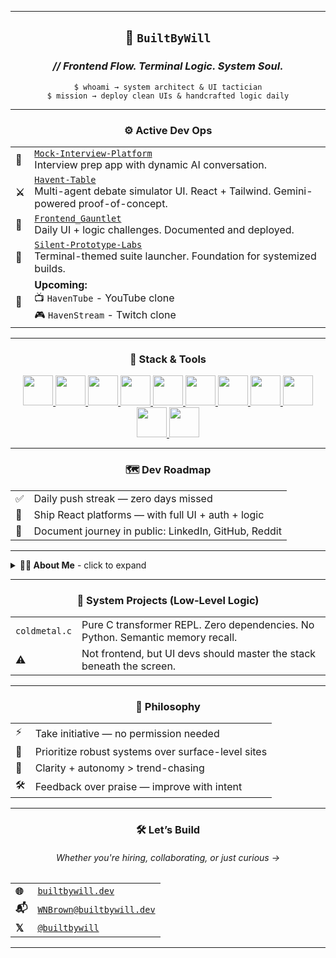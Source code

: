<hr/>

<div align="center">

<h2>🧠 <code>BuiltByWill</code></h2>
<h3><em>// Frontend Flow. Terminal Logic. System Soul.</em></h3>
<p>
<code>$ whoami → system architect & UI tactician</code><br/>
<code>$ mission → deploy clean UIs & handcrafted logic daily</code>
</p>

</div>

<hr/>

<div align="center">
<h3 align="center">⚙️ Active Dev Ops</h3>
  <table>
    <tr>
      <td><strong>💼</strong></td>
      <td><a href="https://github.com/builtbywilldev/haven-interview"><code>Mock-Interview-Platform</code></a><br/>Interview prep app with dynamic AI conversation.</td>
    </tr>
    <tr>
      <td><strong>⚔️</strong></td>
      <td><a href="https://github.com/builtbywilldev/haven-table"><code>Havent-Table</code></a><br/>Multi-agent debate simulator UI. React + Tailwind. Gemini-powered proof-of-concept.</td>
    </tr>
    <tr>
      <td><strong>🧪</strong></td>
      <td><a href="https://github.com/builtbywilldev/frontend__Gauntlet"><code>Frontend_Gauntlet</code></a><br/>Daily UI + logic challenges. Documented and deployed.</td>
    </tr>
    <tr>
      <td><strong>🧵</strong></td>
      <td><a href="https://github.com/builtbywilldev/silent-prototype"><code>Silent-Prototype-Labs</code></a><br/>Terminal-themed suite launcher. Foundation for systemized builds.</td>
    </tr>
    <tr>
      <td><strong>🔮</strong></td>
      <td>
        <strong>Upcoming:</strong><br/>
        📺 <code>HavenTube</code> - YouTube clone<br/>
        🎮 <code>HavenStream</code> - Twitch clone
      </td>
    </tr>
  </table>

</div>

<hr/>


<div align="center">
<h3 align="center">🧰 Stack & Tools</h3>
  <a href="https://developer.mozilla.org/en-US/docs/Web/HTML" title="HTML5">
    <img src="https://skillicons.dev/icons?i=html" height="48" />
  </a>
  <a href="https://developer.mozilla.org/en-US/docs/Web/CSS" target="_blank" title="CSS3">
    <img src="https://skillicons.dev/icons?i=css" height="48" />
  </a>
  <a href="https://developer.mozilla.org/en-US/docs/Web/JavaScript" target="_blank" title="JavaScript">
    <img src="https://skillicons.dev/icons?i=js" height="48" />
  </a>
  <a href="https://react.dev/" title="React.js">
    <img src="https://skillicons.dev/icons?i=react" target="_blank" height="48" />
  </a>
  <a href="https://nextjs.org/" title="Next.js">
    <img src="https://skillicons.dev/icons?i=nextjs" target="_blank" height="48" />
  </a>
  <a href="https://tailwindcss.com/" title="Tailwind CSS">
    <img src="https://skillicons.dev/icons?i=tailwind" target="_blank" height="48" />
  </a>
  <a href="https://nodejs.org/" title="Node.js">
    <img src="https://skillicons.dev/icons?i=nodejs" target="_blank" height="48" />
  </a>
  <a href="https://git-scm.com/" title="Git">
    <img src="https://skillicons.dev/icons?i=git" target="_blank" height="48" />
  </a>
  <a href="https://github.com/" title="GitHub">
    <img src="https://skillicons.dev/icons?i=github" target="_blank" height="48" />
  </a>
  <a href="https://code.visualstudio.com/" title="VS Code">
    <img src="https://skillicons.dev/icons?i=vscode" target="_blank" height="48" />
  </a>
  <a href="https://figma.com/" title="Figma">
    <img src="https://skillicons.dev/icons?i=figma" target="_blank" height="48" />
  </a>

</div>

<hr/>

<h3 align="center">🗺 Dev Roadmap</h3>
<div align="center">
  <table>
    <tr>
      <td>✅</td>
      <td>Daily push streak — zero days missed</td>
    </tr>
    <tr>
      <td>🚀</td>
      <td>Ship React platforms — with full UI + auth + logic</td>
    </tr>
    <tr>
      <td>📢</td>
      <td>Document journey in public: LinkedIn, GitHub, Reddit</td>
    </tr>
  </table>
</div>

<hr/>

<details>

<summary ><strong >👨‍💻 About Me</strong> - click to expand</summary>
<br/>

<table align="center">
  <tr>
    <td>👨‍👧‍👦</td>
    <td><strong>Father first. System builder second.</strong><br>Raising a family while building logic-powered UIs that last.</td>
  </tr>
  <tr>
    <td>🎨</td>
    <td><strong>Frontend is my artform.</strong><br>BEM is the brush. I don't copy trends, I craft interfaces.</td>
  </tr>
  <tr>
    <td>📦</td>
    <td><strong>Zero ghost repos.</strong><br>Every project is pushed, versioned, and published — no half-built relics.</td>
  </tr>
  <tr>
    <td>⚔️</td>
    <td><strong>Urgency is my engine.</strong><br>Daily commits. Minimal drag. I rep harder than bootcampers dream of.</td>
  </tr>
  <tr>
    <td>🧠</td>
    <td><strong>Systems over scripts.</strong><br>I build scalable toolchains, not one-offs. Each repo fits into a larger architecture.</td>
  </tr>
</table>

</details>


<hr/>

<h3 align="center">🧠 System Projects (Low-Level Logic)</h3>
<div align="center">
  <table>
    <tr>
      <td><code>coldmetal.c</code></td>
      <td>Pure C transformer REPL. Zero dependencies. No Python. Semantic memory recall.</td>
    </tr>
    <tr>
      <td>⚠️</td>
      <td>Not frontend, but UI devs should master the stack beneath the screen.</td>
    </tr>
  </table>
</div>

<hr/>

<h3 align="center">📜 Philosophy</h3>
<div align="center">
  <table>
    <tr><td>⚡</td><td>Take initiative — no permission needed</td></tr>
    <tr><td>🧱</td><td>Prioritize robust systems over surface-level sites</td></tr>
    <tr><td>🧭</td><td>Clarity + autonomy > trend-chasing</td></tr>
    <tr><td>🛠️</td><td>Feedback over praise — improve with intent</td></tr>
  </table>
</div>

<hr/>

<h3 align="center">🛠 Let’s Build</h3>
<h6 align="center">Whether you're hiring, collaborating, or just curious →</h6>
<div align="center">
  <table>
    <tr>
      <td><strong>🌐</strong></td>
      <td><a href="https://www.builtbywill.dev" target="_blank"><code>builtbywill.dev</code></a></td>
    </tr>
    <tr>
      <td><strong>📬</strong></td>
      <td><a href="mailto:WNBrown@builtbywill.dev"><code>WNBrown@builtbywill.dev</code></a></td>
    </tr>
    <tr>
      <td><strong>𝕏</strong></td>
      <td><a href="https://x.com/builtbywill" target="_blank"><code>@builtbywill</code></a></td>
    </tr>
  </table>
</div>

<hr/>

<!---
builtbywilldev/builtbywilldev is a ✨ special ✨ repository because its `README.md` appears on your GitHub profile.
You can click the Preview link to see it live.
--->
